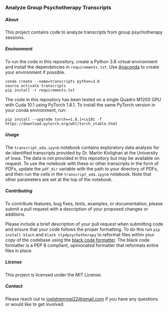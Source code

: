 ### Analyze Group Psychotherapy Transcripts

##### About

This project contains code to analyze transcripts from group psychotherapy sessions.

##### Environment

To run the code in this repository, create a Python 3.8 virtual environment and install the dependencies in `requirements.txt`.  Use [Anaconda](https://www.anaconda.com/products/individual) to create your environment if possible.

```
conda create --name=transcripts python=3.8
source activate transcripts
pip install -r requirements.txt
```

The code in this repository has been tested on a single Quadro M1200 GPU with Cuda 10.1 using PyTorch 1.8.1.  To install the same PyTorch version in your conda environment, run:

```
pip install --upgrade torch==1.8.1+cu101 -f https://download.pytorch.org/whl/torch_stable.html
```

##### Usage

The `transcript_eda.ipynb` notebook contains exploratory data analysis for de-identified transcripts provided by Dr. Martin Kivlighan at the University of Iowa. The data is not provided in this repository but may be available on request.  To use the notebook with these or other transcripts in the form of PDFs, update the `pdf_dir` variable with the path to your directory of PDFs, and then run the cells in the `transcript_eda.ipynb` notebook.  Note that other parameters are set at the top of the notebook.

##### Contributing

To contribute features, bug fixes, tests, examples, or documentation, please submit a pull request with a description of your proposed changes or additions.

Please include a brief description of your pull request when submitting code and ensure that your code follows the proper formatting.  To do this run `pip install black` and `black nlp4psychotherapy` to reformat files within your copy of the codebase using the [black code formatter](https://github.com/psf/black).  The black code formatter is a PEP 8 compliant, opinionated formatter that reformats entire files in place.

##### License

This project is licensed under the MIT License.

##### Contact

Please reach out to joelstremmel22@gmail.com if you have any questions or would like to get involved.
